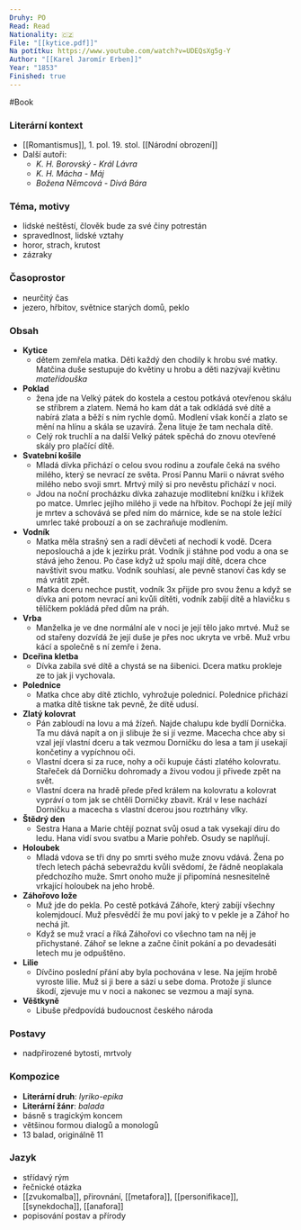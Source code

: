 ```yaml
---
Druhy: PO
Read: Read
Nationality: 🇨🇿
File: "[[kytice.pdf]]"
Na potítku: https://www.youtube.com/watch?v=UDEQsXg5g-Y
Author: "[[Karel Jaromír Erben]]"
Year: "1853"
Finished: true
---
```

#Book
### Literární kontext
- [[Romantismus]], 1. pol. 19. stol. [[Národní obrození]]
- Další autoři:
	- *K. H. Borovský - Král Lávra*
	- *K. H. Mácha - Máj*
	- *Božena Němcová - Divá Bára*
### Téma, motivy
- lidské neštěstí, člověk bude za své činy potrestán
- spravedlnost, lidské vztahy
- horor, strach, krutost
- zázraky
### Časoprostor
- neurčitý čas
- jezero, hřbitov, světnice starých domů, peklo
### Obsah
- **Kytice**
	- dětem zemřela matka. Děti každý den chodily k hrobu své matky. Matčina duše sestupuje do květiny u hrobu a děti nazývají květinu *mateřídouška*
- **Poklad**
	- žena jde na Velký pátek do kostela a cestou potkává otevřenou skálu se stříbrem a zlatem. Nemá ho kam dát a tak odkládá své dítě a nabírá zlata a běží s ním rychle domů. Modlení však končí a zlato se mění na hlínu a skála se uzavírá. Žena lituje že tam nechala dítě. 
	- Celý rok truchlí a na další Velký pátek spěchá do znovu otevřené skály pro plačící dítě.
- **Svatební košile**
	- Mladá dívka přichází o celou svou rodinu a zoufale čeká na svého milého, který se nevrací ze světa. Prosí Pannu Marii o návrat svého milého nebo svoji smrt. Mrtvý milý si pro nevěstu přichází v noci.
	- Jdou na noční procházku dívka zahazuje modlitební knížku i křížek po matce. Umrlec jejího milého ji vede na hřbitov. Pochopí že její milý je mrtev a schovává se před ním do márnice, kde se na stole ležící umrlec také probouzí a on se zachraňuje modlením.
- **Vodník**
	- Matka měla strašný sen a radí děvčeti ať nechodí k vodě. Dcera neposlouchá a jde k jezírku prát. Vodník ji stáhne pod vodu a ona se stává jeho ženou. Po čase když už spolu mají dítě, dcera chce navštívit svou matku. Vodník souhlasí, ale pevně stanoví čas kdy se má vrátit zpět.
	- Matka dceru nechce pustit, vodník 3x přijde pro svou ženu a když se dívka ani potom nevrací ani kvůli dítěti, vodník zabíjí dítě a hlavičku s tělíčkem pokládá před dům na práh.
- **Vrba**
	- Manželka je ve dne normální ale v noci je její tělo jako mrtvé. Muž se od stařeny dozvídá že její duše je přes noc ukryta ve vrbě. Muž vrbu kácí a společně s ní zemře i žena.
- **Dceřina kletba**
	- Dívka zabila své dítě a chystá se na šibenici. Dcera matku prokleje ze to jak ji vychovala.
- **Polednice**
	- Matka chce aby dítě ztichlo, vyhrožuje polednicí. Polednice přichází a matka dítě tiskne tak pevně, že dítě udusí.
- **Zlatý kolovrat**
	- Pán zabloudí na lovu a má žízeň. Najde chalupu kde bydlí Dornička. Ta mu dává napít a on ji slibuje že si jí vezme. Macecha chce aby si vzal její vlastní dceru a tak vezmou Dorničku do lesa a tam jí usekají končetiny a vypíchnou oči. 
	- Vlastní dcera si za ruce, nohy a oči kupuje části zlatého kolovratu. Stařeček dá Dorničku dohromady a živou vodou ji přivede zpět na svět.
	- Vlastní dcera na hradě přede před králem na kolovratu a kolovrat vypráví o tom jak se chtěli Dorničky zbavit. Král v lese nachází Dorničku a macecha s vlastní dcerou jsou roztrhány vlky.
- **Štědrý den**
	- Sestra Hana a Marie chtějí poznat svůj osud a tak vysekají díru do ledu. Hana vidí svou svatbu a Marie pohřeb. Osudy se naplňují.
- **Holoubek**
	- Mladá vdova se tři dny po smrti svého muže znovu vdává. Žena po třech letech páchá sebevraždu kvůli svědomí, že řádně neoplakala předchozího muže. Smrt onoho muže jí připomíná nesnesitelně vrkající holoubek na jeho hrobě.
- **Záhořovo lože**
	- Muž jde do pekla. Po cestě potkává Záhoře, který zabíjí všechny kolemjdoucí. Muž přesvědčí že mu poví jaký to v pekle je a Záhoř ho nechá jít. 
	- Když se muž vrací a říká Záhořovi co všechno tam na něj je přichystané. Záhoř se lekne a začne činit pokání a po devadesáti letech mu je odpuštěno.
- **Lilie**
	- Dívčino poslední přání aby byla pochována v lese. Na jejím hrobě vyroste lilie. Muž si ji bere a sází u sebe doma. Protože jí slunce škodí, zjevuje mu v noci a nakonec se vezmou a mají syna.
- **Věštkyně**
	- Libuše předpovídá budoucnost českého národa
### Postavy
- nadpřirozené bytosti, mrtvoly
### Kompozice
- **Literární druh**: *lyriko-epika*
- **Literární žánr**: *balada*
- básně s tragickým koncem
- většinou formou dialogů a monologů
- 13 balad, originálně 11
### Jazyk
- střídavý rým
- řečnické otázka
- [[zvukomalba]], přirovnání, [[metafora]], [[personifikace]], [[synekdocha]], [[anafora]]
- popisování postav a přírody